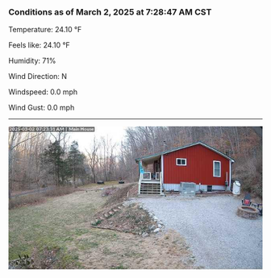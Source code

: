 ### Conditions as of March 2, 2025 at 7:28:47 AM CST 

Temperature: 24.10 &deg;F

Feels like: 24.10 &deg;F

Humidity: 71%

Wind Direction: N

Windspeed: 0.0 mph

Wind Gust: 0.0 mph

---

<img src="./images/latest.jpeg"/>

